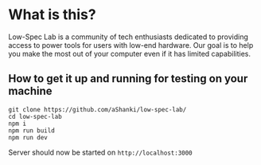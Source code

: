 # What is this?
Low-Spec Lab is a community of tech enthusiasts dedicated to providing access to power tools for users with low-end hardware. Our goal is to help you make the most out of your computer even if it has limited capabilities.

## How to get it up and running for testing on your machine

```
git clone https://github.com/aShanki/low-spec-lab/
cd low-spec-lab
npm i
npm run build
npm run dev
```

Server should now be started on `http://localhost:3000`
